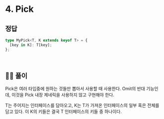 # 4. Pick

## 정답

```typescript
type MyPick<T, K extends keyof T> = {
  [key in K]: T[key];
};
```

<br>

## 🧑‍💻 풀이

Pick은 여러 타입중에 원하는 것들만 뽑아서 사용할 때 사용한다.
Omit의 반대 기능인데, 이것을 Pick 내장 제네릭을 사용하지 않고 구현해야 한다.

T는 주어지는 인터페이스를 담아오고, K는 T가 가져온 인터페이스의 일부 혹은 전체를 담고 있다.
이 K의 키들은 결국 T 인터페이스의 키들 중 하나이다.
